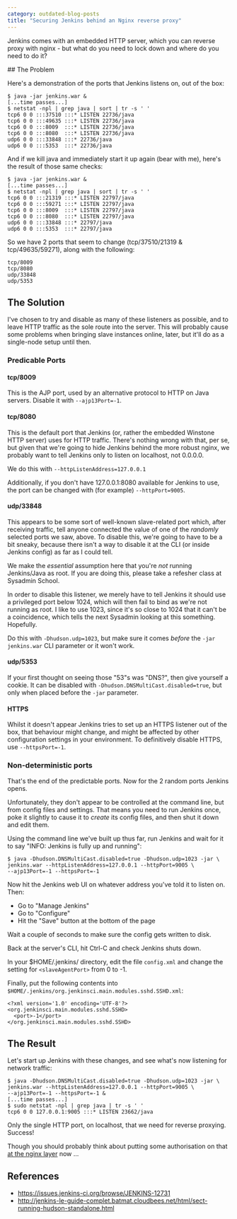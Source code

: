 ```yaml
---
category: outdated-blog-posts
title: "Securing Jenkins behind an Nginx reverse proxy"
---
```


Jenkins comes with an embedded HTTP server, which you can reverse proxy with
nginx - but what do you need to lock down and where do you need to do it?

## The Problem

Here's a demonstration of the ports that Jenkins listens on, out of the box:

    $ java -jar jenkins.war &
    [...time passes...]
    $ netstat -npl | grep java | sort | tr -s ' '
    tcp6 0 0 :::37510 :::* LISTEN 22736/java
    tcp6 0 0 :::49635 :::* LISTEN 22736/java
    tcp6 0 0 :::8009  :::* LISTEN 22736/java
    tcp6 0 0 :::8080  :::* LISTEN 22736/java
    udp6 0 0 :::33848 :::* 22736/java
    udp6 0 0 :::5353  :::* 22736/java

And if we kill java and immediately start it up again (bear with me), here's
the result of those same checks:

    $ java -jar jenkins.war &
    [...time passes...]
    $ netstat -npl | grep java | sort | tr -s ' '
    tcp6 0 0 :::21319 :::* LISTEN 22797/java
    tcp6 0 0 :::59271 :::* LISTEN 22797/java
    tcp6 0 0 :::8009  :::* LISTEN 22797/java
    tcp6 0 0 :::8080  :::* LISTEN 22797/java
    udp6 0 0 :::33848 :::* 22797/java
    udp6 0 0 :::5353  :::* 22797/java

So we have 2 ports that seem to change (tcp/37510/21319 &
tcp/49635/59271), along with the following:

    tcp/8009
    tcp/8080
    udp/33848
    udp/5353

## The Solution

I've chosen to try and disable as many of these listeners as possible,
and to leave HTTP traffic as the sole route into the server. This will
probably cause some problems when bringing slave instances online,
later, but it'll do as a single-node setup until then.

### Predicable Ports

#### tcp/8009

This is the AJP port, used by an alternative protocol to HTTP on Java
servers. Disable it with `--ajp13Port=-1`.

#### tcp/8080

This is the default port that Jenkins (or, rather the embedded Winstone
HTTP server) uses for HTTP traffic. There's nothing wrong with that, per
se, but given that we're going to hide Jenkins behind the more robust
nginx, we probably want to tell Jenkins only to listen on localhost, not
0.0.0.0.

We do this with `--httpListenAddress=127.0.0.1`

Additionally, if you don't have 127.0.0.1:8080 available for Jenkins to
use, the port can be changed with (for example) `--httpPort=9005`.

#### udp/33848

This appears to be some sort of well-known slave-related port which,
after receiving traffic, tell anyone connected the value of one of the
*randomly* selected ports we saw, above. To disable this, we're going to
have to be a bit sneaky, because there isn't a way to disable it at the
CLI (or inside Jenkins config) as far as I could tell.

We make the *essential* assumption here that you're *not* running Jenkins/Java
as root. If you are doing this, please take a refesher class at Sysadmin
School.

In order to disable this listener, we merely have to tell Jenkins it should use
a privileged port below 1024, which will then fail to bind as we're not running
as root. I like to use 1023, since it's so close to 1024 that it can't be a
coincidence, which tells the next Sysadmin looking at this something.
Hopefully.

Do this with `-Dhudson.udp=1023`, but make sure it comes *before* the `-jar
jenkins.war` CLI parameter or it won't work.

#### udp/5353

If your first thought on seeing those "53"s was "DNS?", then give yourself a
cookie. It can be disabled with `-Dhudson.DNSMultiCast.disabled=true`, but only
when placed before the `-jar` parameter.

#### HTTPS

Whilst it doesn't appear Jenkins tries to set up an HTTPS listener out of the
box, that behaviour might change, and might be affected by other configuration
settings in your environment. To definitively disable HTTPS, use
`--httpsPort=-1`.

### Non-deterministic ports

That's the end of the predictable ports. Now for the 2 random ports Jenkins
opens.

Unfortunately, they don't appear to be controlled at the command line, but from
config files and settings. That means you need to run Jenkins once, poke it
slightly to cause it to *create* its config files, and then shut it down and
edit them.

Using the command line we've built up thus far, run Jenkins and wait for it to
say "INFO: Jenkins is fully up and running":

    $ java -Dhudson.DNSMultiCast.disabled=true -Dhudson.udp=1023 -jar \
    jenkins.war --httpListenAddress=127.0.0.1 --httpPort=9005 \
    --ajp13Port=-1 --httpsPort=-1

Now hit the Jenkins web UI on whatever address you've told it to listen on.
Then:

-   Go to "Manage Jenkins"
-   Go to "Configure"
-   Hit the "Save" button at the bottom of the page

Wait a couple of seconds to make sure the config gets written to disk.

Back at the server's CLI, hit Ctrl-C and check Jenkins shuts down.

In your $HOME/.jenkins/ directory, edit the file `config.xml` and change the
setting for `<slaveAgentPort>` from 0 to -1.

Finally, put the following contents into
`$HOME/.jenkins/org.jenkinsci.main.modules.sshd.SSHD.xml`:

    <?xml version='1.0' encoding='UTF-8'?>
    <org.jenkinsci.main.modules.sshd.SSHD>
      <port>-1</port>
    </org.jenkinsci.main.modules.sshd.SSHD>

## The Result

Let's start up Jenkins with these changes, and see what's now listening for
network traffic:

    $ java -Dhudson.DNSMultiCast.disabled=true -Dhudson.udp=1023 -jar \
    jenkins.war --httpListenAddress=127.0.0.1 --httpPort=9005 \
    --ajp13Port=-1 --httpsPort=-1 &
    [...time passes...]
    $ sudo netstat -npl | grep java | tr -s ' ' 
    tcp6 0 0 127.0.0.1:9005 :::* LISTEN 23662/java

Only the single HTTP port, on localhost, that we need for reverse proxying.
Success!

Though you should probably think about putting some authorisation on that [at
the nginx layer](http://wiki.nginx.org/HttpAuthBasicModule#auth_basic) now ...

## References

-   <https://issues.jenkins-ci.org/browse/JENKINS-12731>
-   <http://jenkins-le-guide-complet.batmat.cloudbees.net/html/sect-running-hudson-standalone.html>

